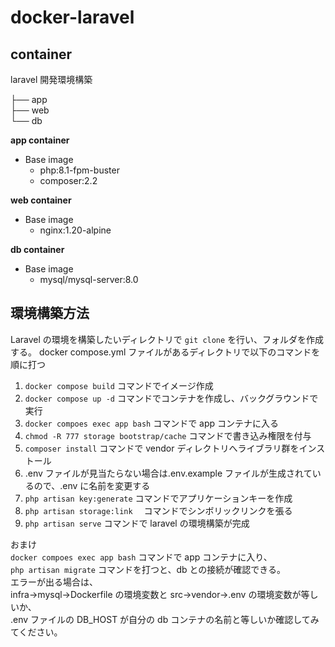 # docker-laravel

<!-- ###ディレクトリ
.
├── infra
│ └── php
│ | ├── Dockerfile
│ | └── php.ini # PHP の設定ファイル
│ └── nginx
│ | └── default.conf # nginx の設定ファイル
| |
│ └── mysql
│ ├── Dockerfile
│ └── my.cnf # MySQL の設定ファイル
├── src # Laravel をインストールするディレクトリ
└── docker-compose.yml
└── README.md -->

## container
laravel 開発環境構築

├── app<br>
├── web<br>
└── db<br>


**app container**<br>
- Base image<br>
    - php:8.1-fpm-buster<br>
    - composer:2.2

**web container**<br>
- Base image<br>
    - nginx:1.20-alpine

**db container**<br>
- Base image<br>
    - mysql/mysql-server:8.0


## 環境構築方法
Laravel の環境を構築したいディレクトリで `git clone` を行い、フォルダを作成する。
docker compose.yml ファイルがあるディレクトリで以下のコマンドを順に打つ

1. `docker compose build` コマンドでイメージ作成
2. `docker compose up -d` コマンドでコンテナを作成し、バックグラウンドで実行
3. `docker compoes exec app bash` コマンドで app コンテナに入る
4. `chmod -R 777 storage bootstrap/cache` コマンドで書き込み権限を付与
5. `composer install` コマンドで vendor ディレクトリへライブラリ群をインストール
6. .env ファイルが見当たらない場合は.env.example ファイルが生成されているので、.env に名前を変更する
7. `php artisan key:generate` コマンドでアプリケーションキーを作成
8. `php artisan storage:link` 　コマンドでシンボリックリンクを張る
9. `php artisan serve` コマンドで laravel の環境構築が完成

おまけ  
`docker compoes exec app bash` コマンドで app コンテナに入り、  
`php artisan migrate` コマンドを打つと、db との接続が確認できる。  
エラーが出る場合は、  
infra→mysql→Dockerfile の環境変数と src→vendor→.env の環境変数が等しいか、  
.env ファイルの DB_HOST が自分の db コンテナの名前と等しいか確認してみてください。
